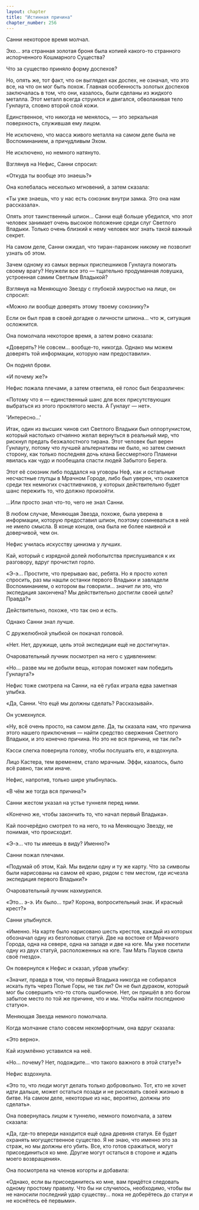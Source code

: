```yaml
---
layout: chapter
title: "Истинная причина"
chapter_number: 256
---
```


Санни некоторое время молчал.

Эхо... эта странная золотая броня была копией какого-то странного испорченного Кошмарного Существа?

Что за существо приняло форму доспехов?

Но, опять же, тот факт, что он выглядел как доспех, не означал, что это все, на что он мог быть похож. Главная особенность золотых доспехов заключалась в том, что они, казалось, были сделаны из жидкого металла. Этот металл всегда струился и двигался, обволакивая тело Гунлауга, словно второй слой кожи.

Единственное, что никогда не менялось, — это зеркальная поверхность, служившая ему лицом.

Не исключено, что масса живого металла на самом деле была не Воспоминанием, а причудливым Эхом.

Не исключено, но немного натянуто.

Взглянув на Нефис, Санни спросил:

«Откуда ты вообще это знаешь?»

Она колебалась несколько мгновений, а затем сказала:

«Ты уже знаешь, что у нас есть союзник внутри замка. Это она нам рассказала».

Опять этот таинственный шпион... Санни ещё больше убедился, что этот человек занимает очень высокое положение среди слуг Светлого Владыки. Только очень близкий к нему человек мог знать такой важный секрет.

На самом деле, Санни ожидал, что тиран-параноик никому не позволит узнать об этом.

Зачем одному из самых верных приспешников Гунлауга помогать своему врагу? Неужели все это — тщательно продуманная ловушка, устроенная самим Светлым Владыкой?

Взглянув на Меняющую Звезду с глубокой хмуростью на лице, он спросил:

«Можно ли вообще доверять этому твоему союзнику?»

Если он был прав в своей догадке о личности шпиона... что ж, ситуация осложнится.

Она помолчала некоторое время, а затем ровно сказала:

«Доверять? Не совсем... вообще-то, никогда. Однако мы можем доверять той информации, которую нам предоставили».

Он поднял брови.

«И почему же?»

Нефис пожала плечами, а затем ответила, её голос был безразличен:

«Потому что я — единственный шанс для всех присутствующих выбраться из этого проклятого места. А Гунлауг — нет».

'Интересно...'

Итак, один из высших чинов сил Светлого Владыки был оппортунистом, который настолько отчаянно желал вернуться в реальный мир, что рискнул предать безжалостного тирана. Этот человек был верен Гунлаугу, потому что лучшей альтернативы не было, но затем сменил сторону, как только последняя дочь клана Бессмертного Пламени явилась как чудо и пообещала спасти людей Забытого Берега.

Этот её союзник либо поддался на уговоры Неф, как и остальные несчастные глупцы в Мрачном Городе, либо был уверен, что окажется среди тех немногих счастливчиков, у которых действительно будет шанс пережить то, что должно произойти.

...Или просто знал что-то, чего не знал Санни.

В любом случае, Меняющая Звезда, похоже, была уверена в информации, которую предоставил шпион, поэтому сомневаться в ней не имело смысла. В конце концов, она была не более наивной и доверчивой, чем он.

Нефис училась искусству цинизма у лучших.

Кай, который с изрядной долей любопытства прислушивался к их разговору, вдруг прочистил горло.

«Э-э... Простите, что прерываю вас, ребята. Но я просто хотел спросить, раз мы нашли останки первого Владыки и завладели Воспоминанием, о котором вы говорили... значит ли это, что экспедиция закончена? Мы действительно достигли своей цели? Правда?»

Действительно, похоже, что так оно и есть.

Однако Санни знал лучше.

С дружелюбной улыбкой он покачал головой.

«Нет. Нет, дружище, цель этой экспедиции ещё не достигнута».

Очаровательный лучник посмотрел на него с удивлением:

«Но... разве мы не добыли вещь, которая поможет нам победить Гунлауга?»

Нефис тоже смотрела на Санни, на её губах играла едва заметная улыбка.

«Да, Санни. Что ещё мы должны сделать? Рассказывай».

Он усмехнулся.

«Ну, всё очень просто, на самом деле. Да, ты сказала нам, что причина этого нашего приключения — найти средство свержения Светлого Владыки, и это конечно причина. Но это не вся причина, не так ли?»

Кэсси слегка повернула голову, чтобы послушать его, и вздохнула.

Лицо Кастера, тем временем, стало мрачным. Эффи, казалось, было всё равно, так или иначе.

Нефис, напротив, только шире улыбнулась.

«В чём же тогда вся причина?»

Санни жестом указал на устье туннеля перед ними.

«Конечно же, чтобы закончить то, что начал первый Владыка».

Кай поочерёдно смотрел то на него, то на Меняющую Звезду, не понимая, что происходит.

«Э-э... что ты имеешь в виду? Именно?»

Санни пожал плечами.

«Подумай об этом, Кай. Мы видели одну и ту же карту. Что за символы были нарисованы на самом её краю, рядом с тем местом, где исчезла экспедиция первого Владыки?»

Очаровательный лучник нахмурился.

«Это... э-э. Их было... три? Корона, вопросительный знак. И красный крест?»

Санни улыбнулся.

«Именно. На карте было нарисовано шесть крестов, каждый из которых обозначал одну из безголовых статуй. Две на востоке от Мрачного Города, одна на севере, одна на западе и две на юге. Мы уже посетили одну из двух статуй, расположенных на юге. Там Мать Пауков свила своё гнездо».

Он повернулся к Нефис и сказал, убрав улыбку:

«Значит, правда в том, что первый Владыка никогда не собирался искать путь через Полые Горы, не так ли? Он не был дураком, который мог бы совершить что-то столь ошибочное. Нет, он пришёл в это богом забытое место по той же причине, что и мы. Чтобы найти последнюю статую».

Меняющая Звезда немного помолчала.

Когда молчание стало совсем некомфортным, она вдруг сказала:

«Это верно».

Кай изумлённо уставился на неё.

«Но... почему? Нет, подождите... что такого важного в этой статуе?»

Нефис вздохнула.

«Это то, что люди могут делать только добровольно. Тот, кто не хочет идти дальше, может остаться позади и не рисковать своей жизнью в битве. На самом деле, некоторые из нас, вероятно, должны это сделать».

Она повернулась лицом к туннелю, немного помолчала, а затем сказала:

«Да, где-то впереди находится ещё одна древняя статуя. Её будет охранять могущественное существо. Я не знаю, что именно это за страж, но мы должны его убить. Все, кто готов сражаться, могут присоединиться ко мне. Другие могут остаться в стороне и ждать моего возвращения».

Она посмотрела на членов когорты и добавила:

«Однако, если вы присоединитесь ко мне, вам придётся следовать одному простому правилу. Что бы ни случилось, необходимо, чтобы вы не наносили последний удар существу... пока не доберётесь до статуи и не коснётесь её первыми».